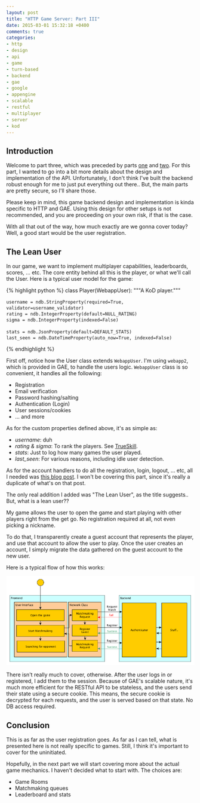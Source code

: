 ```yaml
---
layout: post
title: "HTTP Game Server: Part III"
date: 2015-03-01 15:32:18 +0400
comments: true
categories: 
- http
- design
- api
- game
- turn-based
- backend
- gae
- google
- appengine
- scalable
- restful
- multiplayer
- server
- kod
---
```


## Introduction

Welcome to part three, which was preceded by parts [one](http://mazyod.com/blog/2015/02/17/http-game-server-part-i/) and [two](http://mazyod.com/blog/2015/02/24/http-game-server-part-ii/). For this part, I wanted to go into a bit more details about the design and implementation of the API. Unfortunately, I don't think I've built the backend robust enough for me to just put everything out there.. But, the main parts are pretty secure, so I'll share those.

Please keep in mind, this game backend design and implementation is kinda specific to HTTP and GAE. Using this design for other setups is not recommended, and you are proceeding on your own risk, if that is the case.

With all that out of the way, how much exactly are we gonna cover today? Well, a good start would be the user registration.

## The Lean User

In our game, we want to implement multiplayer capabilities, leaderboards, scores, ... etc. The core entity behind all this is the player, or what we'll call the User. Here is a typical user model for the game:

{% highlight python %}
class Player(WebappUser):
    """A KoD player."""

    username = ndb.StringProperty(required=True, validator=username_validator)
    rating = ndb.IntegerProperty(default=NULL_RATING)
    sigma = ndb.IntegerProperty(indexed=False)

    stats = ndb.JsonProperty(default=DEFAULT_STATS)
    last_seen = ndb.DateTimeProperty(auto_now=True, indexed=False)
{% endhighlight %}

First off, notice how the User class extends `WebappUser`. I'm using `webapp2`, which is provided in GAE, to handle the users logic. `WebappUser` class is so convenient, it handles all the following:

+ Registration
+ Email verification
+ Password hashing/salting
+ Authentication (Login)
+ User sessions/cookies
+ ... and more

As for the custom properties defined above, it's as simple as:

+ *username*: duh
+ *rating & sigma*: To rank the players. See [TrueSkill](http://trueskill.org/).
+ *stats*: Just to log how many games the user played.
+ *last_seen*: For various reasons, including idle user detection.

As for the account handlers to do all the registration, login, logout, ... etc, all I needed was [this blog post](http://blog.abahgat.com/2013/01/07/user-authentication-with-webapp2-on-google-app-engine/). I won't be covering this part, since it's really a duplicate of what's on that post.

The only real addition I added was "The Lean User", as the title suggests.. But, what is a lean user??

My game allows the user to open the game and start playing with other players right from the get go. No registration required at all, not even picking a nickname. 

To do that, I transparently create a guest account that represents the player, and use that account to allow the user to play. Once the user creates an account, I simply migrate the data gathered on the guest account to the new user.

Here is a typical flow of how this works:

![image](/images/backend-diagram.png)

There isn't really much to cover, otherwise. After the user logs in or registered, I add them to the session. Because of GAE's scalable nature, it's much more efficient for the RESTful API to be stateless, and the users send their state using a secure cookie. This means, the secure cookie is decrypted for each requests, and the user is served based on that state. No DB access required.

## Conclusion

This is as far as the user registration goes. As far as I can tell, what is presented here is not really specific to games. Still, I think it's important to cover for the uninitiated.

Hopefully, in the next part we will start covering more about the actual game mechanics. I haven't decided what to start with. The choices are:

+ Game Rooms
+ Matchmaking queues
+ Leaderboard and stats

